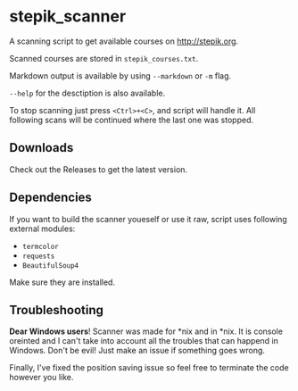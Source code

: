 # stepik_scanner
A scanning script to get available courses on http://stepik.org.

Scanned courses are stored in `stepik_courses.txt`.

Markdown output is available by using `--markdown` or `-m` flag.

`--help` for the desctiption is also available.

To stop scanning just press `<Ctrl>+<C>`, and script will handle it.
All following scans will be continued where the last one was stopped.

## Downloads

Check out the Releases to get the latest version.

## Dependencies
If you want to build the scanner youeself or use it raw, script uses following external modules:
* `termcolor`
* `requests`
* `BeautifulSoup4`

Make sure they are installed.

## Troubleshooting
**Dear Windows users**! Scanner was made for \*nix and in \*nix. It is console oreinted and I can't take into account all the troubles that can happend in Windows. Don't be evil! Just make an issue if something goes wrong. 

Finally, I've fixed the position saving issue so feel free to terminate the code however you like.
